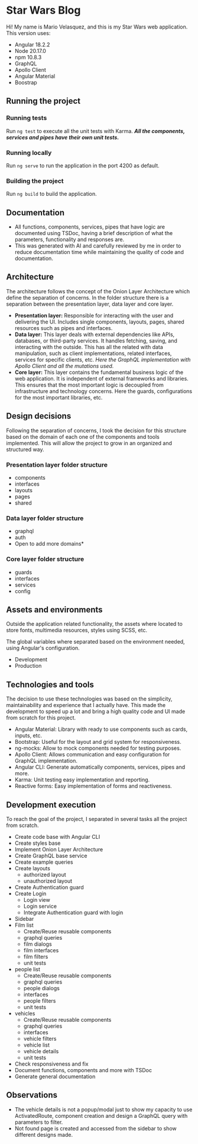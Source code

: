 
# Star Wars Blog

Hi! My name is Mario Velasquez, and this is my Star Wars web application. This version uses:
- Angular 18.2.2
- Node 20.17.0
- npm 10.8.3
- GraphQL 
- Apollo Client
- Angular Material
- Boostrap

## Running the project
### Running tests
Run `ng test` to execute all the unit tests with Karma.
***All the components, services and pipes have their own unit tests.*** 

### Running locally
Run `ng serve` to run the application in the port 4200 as default.
### Building the project
Run `ng build` to build the application.

## Documentation
- All functions, components, services, pipes that have logic are documented using TSDoc, having a brief description of what the parameters, functionality and responses are.
- This was generated with AI and carefully reviewed by me in order to reduce documentation time while maintaining the quality of code and documentation.

## Architecture

The architecture follows the concept of the Onion Layer Architecture which define the separation of concerns. In the folder structure there is a separation between the presentation layer, data layer and core layer.
- **Presentation layer:** Responsible for interacting with the user and delivering the UI. Includes single components, layouts, pages, shared resources such as pipes and interfaces.
- **Data layer:** This layer deals with external dependencies like APIs, databases, or third-party services. It handles fetching, saving, and interacting with the outside. This has all the related with data manipulation, such as client implementations, related interfaces, services for specific clients, etc. *Here the GraphQL implementation with Apollo Client and all the mutations used.*
- **Core layer:** This layer contains the fundamental business logic of the web application. It is independent of external frameworks and libraries. This ensures that the most important logic is decoupled from infrastructure and technology concerns. Here the guards, configurations for the most important libraries, etc.

## Design decisions
Following the separation of concerns, I took the decision for this structure based on the domain of each one of the components and tools implemented. This will allow the project to grow in an organized and structured way.
### Presentation layer folder structure
- components
- interfaces
- layouts
- pages
- shared

### Data layer folder structure
- graphql
- auth
- Open to add more domains*

### Core layer folder structure
- guards
- interfaces
- services
- config

## Assets and environments
Outside the application related functionality, the assets where located to store fonts, multimedia resources, styles using SCSS, etc.

The global variables where separated based on the environment needed, using Angular's configuration.

- Development
- Production

## Technologies and tools

The decision to use these technologies was based on the simplicity, maintainability and experience that I actually have. This made the development to speed up a lot and bring a high quality code and UI made from scratch for this project.

- Angular Material: Library with ready to use components such as cards, inputs, etc.
- Bootstrap: Useful for the layout and grid system for responsiveness.
- ng-mocks: Allow to mock components needed for testing purposes.
- Apollo Client: Allows communication and easy configuration for GraphQL implementation.
- Angular CLI: Generate automatically components, services, pipes and more.
- Karma: Unit testing easy implementation and reporting.
- Reactive forms: Easy implementation of forms and reactiveness.

## Development execution
To reach the goal of the project, I separated in several tasks all the project from scratch.

- Create code base with Angular CLI
- Create styles base
- Implement Onion Layer Architecture
- Create GraphQL base service
- Create example queries
- Create layouts
  - authorized layout
  - unauthorized layout
- Create Authentication guard
- Create Login
  - Login view
  - Login service
  - Integrate Authentication guard with login
- Sidebar
- Film list
  - Create/Reuse reusable components
  - graphql queries
  - film dialogs
  - film interfaces
  - film filters
  - unit tests
- people list
  - Create/Reuse reusable components
  - graphql queries
  - people dialogs
  - interfaces
  - people filters
  - unit tests
- vehicles
  - Create/Reuse reusable components
  - graphql queries
  - interfaces
  - vehicle filters
  - vehicle list
  - vehicle details
  - unit tests
- Check responsiveness and fix
- Document functions, components and more with TSDoc
- Generate general documentation

## Observations
- The vehicle details is not a popup/modal just to show my capacity to use ActivatedRoute, component creation and design a GraphQL query with parameters to filter.
- Not found page is created and accessed from the sidebar to show different designs made.
